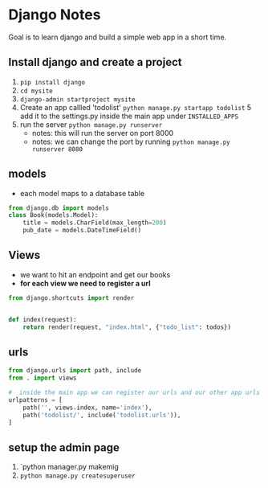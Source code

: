 # Django Notes

Goal is to learn django and build a simple web app in a short time.

## Install django and create a project

1. `pip install django`
2. `cd mysite`
3. `django-admin startproject mysite`
4. Create an app callled 'todolist' `python manage.py startapp todolist`
5 add it to the settings.py inside the main app under  `INSTALLED_APPS`
5. run the server `python manage.py runserver`
    - notes: this will run the server on port 8000
    - notes: we can change the port by running `python manage.py runserver 8080`

## models

- each model maps to a database table
  
```python
from django.db import models
class Book(models.Model):
    title = models.CharField(max_length=200)
    pub_date = models.DateTimeField()
```

## Views

- we want to hit an endpoint and get our books
- **for each view we need to register a url**

```python
from django.shortcuts import render


def index(request):
    return render(request, "index.html", {"todo_list": todos})

```

## urls

```python
from django.urls import path, include 
from . import views

#  inside the main app we can register our urls and our other app urls 
urlpatterns = [
    path('', views.index, name='index'),
    path('todolist/', include('todolist.urls')),
]
```

## setup the admin page

1. `python manager.py makemig
1. `python manage.py createsuperuser`
